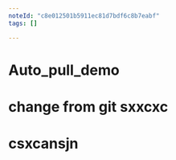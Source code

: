 ```yaml
---
noteId: "c8e012501b5911ec81d7bdf6c8b7eabf"
tags: []

---
```


# Auto_pull_demo
# change from git sxxcxc
# csxcansjn
